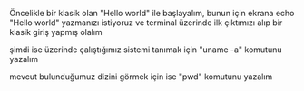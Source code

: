 Öncelikle bir klasik olan "Hello world" ile başlayalım, bunun için ekrana 
echo "Hello world" yazmanızı istiyoruz ve terminal üzerinde ilk çıktımızı alıp bir klasik giriş yapmış olalım 

şimdi ise üzerinde çalıştığımız sistemi tanımak için "uname -a" komutunu yazalım

mevcut bulunduğumuz dizini görmek için ise "pwd" komutunu yazalım